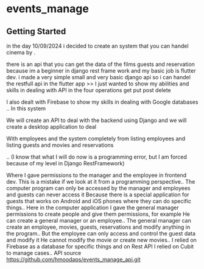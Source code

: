 # events_manage
## Getting Started

in the day 10/09/2024 i decided to create an system 
that you can handel cinema by .
>
there is an api that you can get the data of the films guests and reservation 
because im a beginner in django rest frame work  and my basic job is flutter dev.
i made a very simple small and very basic django api so i can handel the restfull api 
in the flutter app >>
I just wanted to show my abilities and skills in dealing with API in the four operations get put post delete

I also dealt with Firebase to show my skills in dealing with Google databases .. In this system

We will create an API to deal with the backend using Django and we will create a desktop application to deal

With employees and the system completely from listing employees and listing guests and movies and reservations

.. (I know that what I will do now is a programming error, but I am forced because of my level in Django RestFramework)

Where I gave permissions to the manager and the employee in frontend dev. This is a mistake if we look at it from a programming perspective..
The computer program can only be accessed by the manager and employees and guests can never access it
Because there is a special application for guests that works on Android and iOS phones where they can do specific things..
Here in the computer application I gave the general manager permissions to create people and give them permissions, for example
He can create a general manager or an employee.. The general manager can create an employee, movies, guests, reservations
and modify anything in the program.. But the employee can only access and control the guest data and modify it
He cannot modify the movie or create new movies..
I relied on Firebase as a database for specific things and on Rest API
I relied on Cubit to manage cases..
API source
https://github.com/hmoodaps/events_manage_api.git